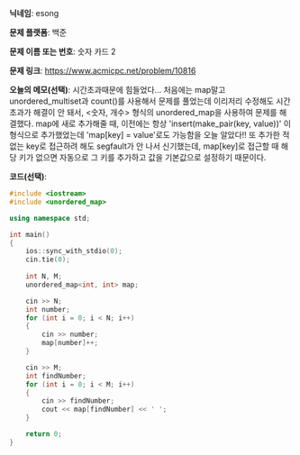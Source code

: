 **닉네임**: esong

**문제 플랫폼**: 백준

**문제 이름 또는 번호**: 숫자 카드 2

**문제 링크**: https://www.acmicpc.net/problem/10816

**오늘의 메모(선택)**: 시간초과때문에 힘들었다... 처음에는 map말고 unordered_multiset과 count()를 사용해서 문제를 풀었는데 이리저리 수정해도 시간초과가 해결이 안 돼서, <숫자, 개수> 형식의 unordered_map을 사용하여 문제를 해결했다.
map에 새로 추가해줄 때, 이전에는 항상 'insert(make_pair(key, value))' 이 형식으로 추가했었는데 'map[key] = value'로도 가능함을 오늘 알았다!! 또 추가한 적 없는 key로 접근하려 해도 segfault가 안 나서 신기했는데, map[key]로 접근할 때 해당 키가 없으면 자동으로 그 키를 추가하고 값을 기본값으로 설정하기 때문이다.

**코드(선택)**: 

```cpp
#include <iostream>
#include <unordered_map>

using namespace std;

int	main()
{
	ios::sync_with_stdio(0);
	cin.tie(0);
	
	int N, M;
	unordered_map<int, int> map;

	cin >> N;
	int number;
	for (int i = 0; i < N; i++)
	{
		cin >> number;
		map[number]++;
	}

	cin >> M;
	int findNumber;
	for (int i = 0; i < M; i++)
	{
		cin >> findNumber;
		cout << map[findNumber] << ' ';
	}

	return 0;
}
```